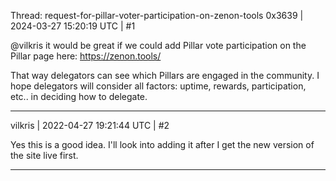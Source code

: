 Thread: request-for-pillar-voter-participation-on-zenon-tools
0x3639 | 2024-03-27 15:20:19 UTC | #1

@vilkris it would be great if we could add Pillar vote participation on the Pillar page here:  https://zenon.tools/

That way delegators can see which Pillars are engaged in the community.  I hope delegators will consider all factors: uptime, rewards, participation, etc.. in deciding how to delegate.

-------------------------

vilkris | 2022-04-27 19:21:44 UTC | #2

Yes this is a good idea. I'll look into adding it after I get the new version of the site live first.

-------------------------

